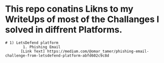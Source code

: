 # This repo conatins Likns to my WriteUps of most of the Challanges I solved in diffrent Platforms.
    # 1) LetsDefend platform
            1. Phishing Email
           [Link Text] https://medium.com/@omar_tamer/phishing-email-challenge-from-letsdefend-platform-abfd602c9c8d 
